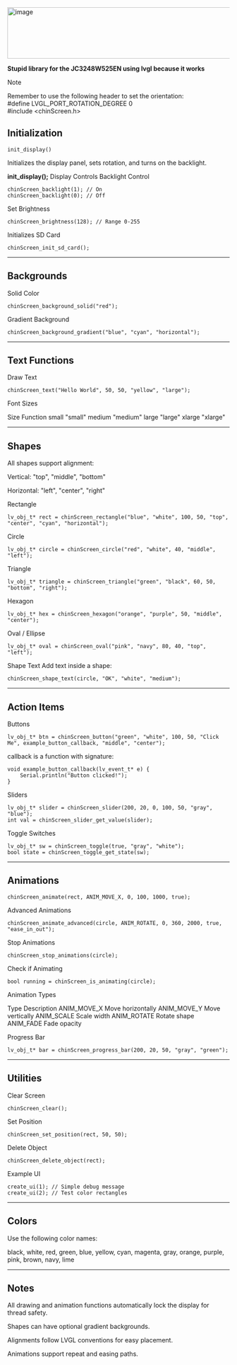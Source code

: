 <img width="530" height="116" alt="image" src="https://github.com/user-attachments/assets/464fcc3b-f911-49a7-acf1-0e1cd95a92b2" />

**Stupid library for the JC3248W525EN using lvgl because it works**

> [!NOTE]
> Remember to use the following header to set the orientation:\
> #define LVGL_PORT_ROTATION_DEGREE 0\
> #include <chinScreen.h>

## Initialization
```
init_display()
```
Initializes the display panel, sets rotation, and turns on the backlight.

**init_display();**
Display Controls
Backlight Control
```
chinScreen_backlight(1); // On
chinScreen_backlight(0); // Off
```
Set Brightness
```
chinScreen_brightness(128); // Range 0-255
```

Initializes SD Card
```
chinScreen_init_sd_card();
```

---

## Backgrounds

Solid Color
```
chinScreen_background_solid("red");
```

Gradient Background
```
chinScreen_background_gradient("blue", "cyan", "horizontal");
```
---

## Text Functions

Draw Text
```
chinScreen_text("Hello World", 50, 50, "yellow", "large");
```

Font Sizes

Size	Function
small	"small"
medium	"medium"
large	"large"
xlarge	"xlarge"

---

## Shapes

All shapes support alignment:

Vertical: "top", "middle", "bottom"

Horizontal: "left", "center", "right"

Rectangle
```
lv_obj_t* rect = chinScreen_rectangle("blue", "white", 100, 50, "top", "center", "cyan", "horizontal");
```

Circle
```
lv_obj_t* circle = chinScreen_circle("red", "white", 40, "middle", "left");
```
Triangle

```
lv_obj_t* triangle = chinScreen_triangle("green", "black", 60, 50, "bottom", "right");
```


Hexagon
```
lv_obj_t* hex = chinScreen_hexagon("orange", "purple", 50, "middle", "center");
```

Oval / Ellipse
```
lv_obj_t* oval = chinScreen_oval("pink", "navy", 80, 40, "top", "left");
```

Shape Text
Add text inside a shape:

```
chinScreen_shape_text(circle, "OK", "white", "medium");
```

---

## Action Items

Buttons
```
lv_obj_t* btn = chinScreen_button("green", "white", 100, 50, "Click Me", example_button_callback, "middle", "center");
```
callback is a function with signature:

```
void example_button_callback(lv_event_t* e) {
    Serial.println("Button clicked!");
}
```

Sliders
```
lv_obj_t* slider = chinScreen_slider(200, 20, 0, 100, 50, "gray", "blue");
int val = chinScreen_slider_get_value(slider);
```



Toggle Switches
```
lv_obj_t* sw = chinScreen_toggle(true, "gray", "white");
bool state = chinScreen_toggle_get_state(sw);
```

---

## Animations
```
chinScreen_animate(rect, ANIM_MOVE_X, 0, 100, 1000, true);
```

Advanced Animations

```
chinScreen_animate_advanced(circle, ANIM_ROTATE, 0, 360, 2000, true, "ease_in_out");
```

Stop Animations
```
chinScreen_stop_animations(circle);
```

Check if Animating
```
bool running = chinScreen_is_animating(circle);
```

Animation Types

Type	Description
ANIM_MOVE_X	Move horizontally
ANIM_MOVE_Y	Move vertically
ANIM_SCALE	Scale width
ANIM_ROTATE	Rotate shape
ANIM_FADE	Fade opacity

Progress Bar
```
lv_obj_t* bar = chinScreen_progress_bar(200, 20, 50, "gray", "green");
```


---

## Utilities
Clear Screen

```
chinScreen_clear();
```

Set Position
```
chinScreen_set_position(rect, 50, 50);
```

Delete Object
```
chinScreen_delete_object(rect);
```

Example UI
```
create_ui(1); // Simple debug message
create_ui(2); // Test color rectangles
```

---

## Colors
Use the following color names:

black, white, red, green, blue, yellow, cyan, magenta, gray, orange, purple, pink, brown, navy, lime

---

## Notes
All drawing and animation functions automatically lock the display for thread safety.

Shapes can have optional gradient backgrounds.

Alignments follow LVGL conventions for easy placement.

Animations support repeat and easing paths.



